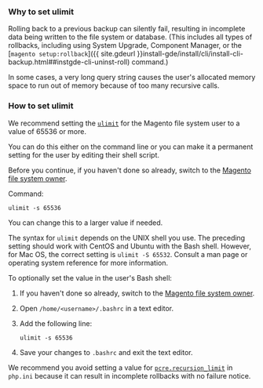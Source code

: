 <div markdown="1">

### Why to set ulimit
Rolling back to a previous backup can silently fail, resulting in incomplete data being written to the file system or database. (This includes all types of rollbacks, including using System Upgrade, Component Manager, or the [`magento setup:rollback`]({{ site.gdeurl }}install-gde/install/cli/install-cli-backup.html##instgde-cli-uninst-roll) command.)

In some cases, a very long query string causes the user's allocated memory space to run out of memory because of too many recursive calls. 

### How to set ulimit
We recommend setting the <a href="http://ss64.com/bash/ulimit.html" target="_blank">`ulimit`</a> for the Magento file system user to a value of 65536 or more.

You can do this either on the command line or you can make it a permanent setting for the user by editing their shell script.

Before you continue, if you haven't done so already, switch to the <a href="{{ site.gdeurl }}install-gde/prereq/apache-user.html">Magento file system owner</a>.

Command:

	ulimit -s 65536

You can change this to a larger value if needed.

<div class="bs-callout bs-callout-info">
   	<p>The syntax for <code>ulimit</code> depends on the UNIX shell you use. The preceding setting should work with CentOS and Ubuntu with the Bash shell. However, for Mac OS, the correct setting is <code>ulimit -S 65532</code>. Consult a man page or operating system reference for more information.</p>
</div>

To optionally set the value in the user's Bash shell:

1.	If you haven't done so already, switch to the <a href="{{ site.gdeurl }}install-gde/prereq/apache-user.html">Magento file system owner</a>.
2.	Open `/home/<username>/.bashrc` in a text editor.
3.	Add the following line:

		ulimit -s 65536

4.	Save your changes to `.bashrc` and exit the text editor.
	
<div class="bs-callout bs-callout-warning">
    <p>We recommend you avoid setting a value for <a href="http://php.net/manual/en/pcre.configuration.php" target="_blank"><code>pcre.recursion_limit</code></a> in <code>php.ini</code> because it can result in incomplete rollbacks with no failure notice.</p>
</div>